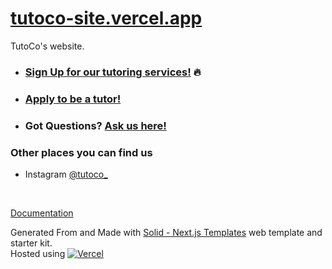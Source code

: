 # [tutoco-site.vercel.app](https://tutoco-site.vercel.app/)

TutoCo's website.


* ### [Sign Up for our tutoring services!](https://tutoco-site.vercel.app/sign-up) 🔥
* ### [Apply to be a tutor!](https://tutoco-site.vercel.app/tutor-apply)
* ### Got Questions? [Ask us here!](https://tutoco-site.vercel.app/support)

### Other places you can find us
* Instagram [@tutoco_](https://www.instagram.com/tutoco_/) <br />
<br />


[Documentation](https://nextjstemplates.com/docs)

Generated From and Made with [Solid - Next.js Templates](https://github.com/NextJSTemplates/solid-nextjs) web template and starter kit. <br />
Hosted using [![Vercel](https://vercel.com/button)](https://vercel.com/)
